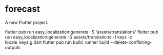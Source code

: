 # forecast

A new Flutter project.

flutter pub run easy_localization:generate -S 'assets/translations'
flutter pub run easy_localization:generate -S assets/translations -f keys -o locale_keys.g.dart
flutter pub run build_runner build --delete-conflicting-outputs

